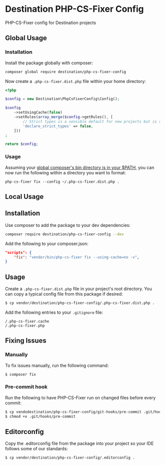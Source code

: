 # Destination PHP-CS-Fixer Config

PHP-CS-Fixer config for Destination projects

## Global Usage

### Installation

Install the package globally with composer:

```bash
composer global require destination/php-cs-fixer-config
```

Now create a `.php-cs-fixer.dist.php` file within your home directory:

```php
<?php

$config = new Destination\PhpCsFixerConfig\Config();

$config
    ->setUsingCache(false)
    ->setRules(array_merge($config->getRules(), [
        // Strict types is a sensible default for new projects but is risky on an existing code base
        'declare_strict_types' => false,
    ]))
;

return $config;
```

### Usage

Assuming your [global composer's bin directory is in your $PATH](https://getcomposer.org/doc/03-cli.md#global), you can now run the following within a directory you want to format:

```
php-cs-fixer fix --config ~/.php-cs-fixer.dist.php .
```

## Local Usage

## Installation

Use composer to add the package to your dev dependencies:

```bash
composer require destination/php-cs-fixer-config --dev
```

Add the following to your composer.json:

```json
"scripts": {
    "fix": "vendor/bin/php-cs-fixer fix --using-cache=no -v",
}
```

## Usage

Create a `.php-cs-fixer.dist.php` file in your project's root directory.
You can copy a typical config file from this package if desired:

```bash
$ cp vendor/destination/php-cs-fixer-config/.php-cs-fixer.dist.php .
```

Add the following entries to your `.gitignore` file:

```
/.php-cs-fixer.cache
/.php-cs-fixer.php
```

## Fixing Issues

### Manually

To fix issues manually, run the following command:

```bash
$ composer fix
```

### Pre-commit hook

Run the following to have PHP-CS-Fixer run on changed files before every commit:

```bash
$ cp vendodestination/php-cs-fixer-config/git-hooks/pre-commit .git/hooks/pre-commit
$ chmod +x .git/hooks/pre-commit
```

## Editorconfig

Copy the .editorconfig file from the package into your project so your IDE follows some of our standards:

```bash
$ cp vendor/destination/php-cs-fixer-config/.editorconfig .
```
